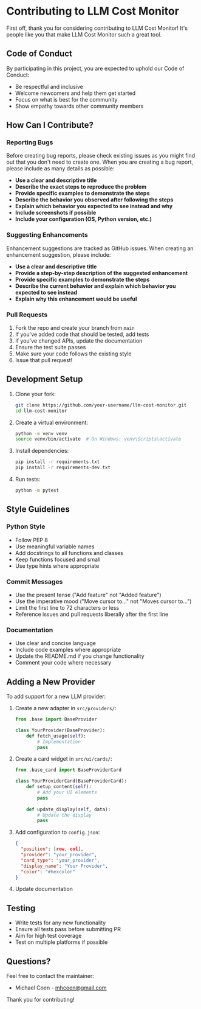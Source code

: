 # Contributing to LLM Cost Monitor

First off, thank you for considering contributing to LLM Cost Monitor! It's people like you that make LLM Cost Monitor such a great tool.

## Code of Conduct

By participating in this project, you are expected to uphold our Code of Conduct:
- Be respectful and inclusive
- Welcome newcomers and help them get started
- Focus on what is best for the community
- Show empathy towards other community members

## How Can I Contribute?

### Reporting Bugs

Before creating bug reports, please check existing issues as you might find out that you don't need to create one. When you are creating a bug report, please include as many details as possible:

- **Use a clear and descriptive title**
- **Describe the exact steps to reproduce the problem**
- **Provide specific examples to demonstrate the steps**
- **Describe the behavior you observed after following the steps**
- **Explain which behavior you expected to see instead and why**
- **Include screenshots if possible**
- **Include your configuration (OS, Python version, etc.)**

### Suggesting Enhancements

Enhancement suggestions are tracked as GitHub issues. When creating an enhancement suggestion, please include:

- **Use a clear and descriptive title**
- **Provide a step-by-step description of the suggested enhancement**
- **Provide specific examples to demonstrate the steps**
- **Describe the current behavior and explain which behavior you expected to see instead**
- **Explain why this enhancement would be useful**

### Pull Requests

1. Fork the repo and create your branch from `main`
2. If you've added code that should be tested, add tests
3. If you've changed APIs, update the documentation
4. Ensure the test suite passes
5. Make sure your code follows the existing style
6. Issue that pull request!

## Development Setup

1. Clone your fork:
   ```bash
   git clone https://github.com/your-username/llm-cost-monitor.git
   cd llm-cost-monitor
   ```

2. Create a virtual environment:
   ```bash
   python -m venv venv
   source venv/bin/activate  # On Windows: venv\Scripts\activate
   ```

3. Install dependencies:
   ```bash
   pip install -r requirements.txt
   pip install -r requirements-dev.txt
   ```

4. Run tests:
   ```bash
   python -m pytest
   ```

## Style Guidelines

### Python Style

- Follow PEP 8
- Use meaningful variable names
- Add docstrings to all functions and classes
- Keep functions focused and small
- Use type hints where appropriate

### Commit Messages

- Use the present tense ("Add feature" not "Added feature")
- Use the imperative mood ("Move cursor to..." not "Moves cursor to...")
- Limit the first line to 72 characters or less
- Reference issues and pull requests liberally after the first line

### Documentation

- Use clear and concise language
- Include code examples where appropriate
- Update the README.md if you change functionality
- Comment your code where necessary

## Adding a New Provider

To add support for a new LLM provider:

1. Create a new adapter in `src/providers/`:
   ```python
   from .base import BaseProvider
   
   class YourProvider(BaseProvider):
       def fetch_usage(self):
           # Implementation
           pass
   ```

2. Create a card widget in `src/ui/cards/`:
   ```python
   from .base_card import BaseProviderCard
   
   class YourProviderCard(BaseProviderCard):
       def setup_content(self):
           # Add your UI elements
           pass
           
       def update_display(self, data):
           # Update the display
           pass
   ```

3. Add configuration to `config.json`:
   ```json
   {
     "position": [row, col],
     "provider": "your_provider",
     "card_type": "your_provider",
     "display_name": "Your Provider",
     "color": "#hexcolor"
   }
   ```

4. Update documentation

## Testing

- Write tests for any new functionality
- Ensure all tests pass before submitting PR
- Aim for high test coverage
- Test on multiple platforms if possible

## Questions?

Feel free to contact the maintainer:
- Michael Coen - mhcoen@gmail.com

Thank you for contributing!